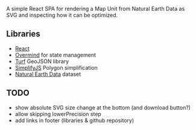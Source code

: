 A simple React SPA for rendering a Map Unit from Natural Earth Data as SVG and inspecting how it can be optimized.

## Libraries
- [React](https://reactjs.org/)
- [Overmind](https://overmindjs.org/) for state management
- [Turf](http://turfjs.org/) GeoJSON library
- [SimplifyJS](https://mourner.github.io/simplify-js/) Polygon simplification
- [Natural Earth Data](http://www.naturalearthdata.com/) dataset

## TODO
- show absolute SVG size change at the bottom (and download button?)
- allow skipping lowerPrecision step
- add links in footer (libraries & github repository)